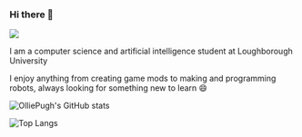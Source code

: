 ### Hi there 👋

![](https://komarev.com/ghpvc/?username=OlliePugh)

I am a computer science and artificial intelligence student at Loughborough University

I enjoy anything from creating game mods to making and programming robots, always looking for something new to learn 😄

![OlliePugh's GitHub stats](https://github-readme-stats.vercel.app/api?username=OlliePugh)

![Top Langs](https://github-readme-stats.vercel.app/api/top-langs/?username=OlliePugh&layout=compact)



<!--
**OlliePugh/OlliePugh** is a ✨ _special_ ✨ repository because its `README.md` (this file) appears on your GitHub profile.

Here are some ideas to get you started:


- 👯 I’m looking to collaborate on ...
- 🤔 I’m looking for help with ...
- 💬 Ask me about ...
- 📫 How to reach me: ...
- 😄 Pronouns: ...
- ⚡ Fun fact: ...
-->
